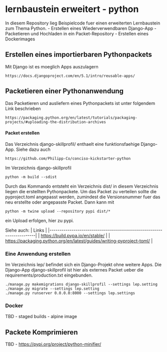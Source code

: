 # lernbaustein erweitert - python

In diesem Repository lieg Beispielcode fuer einen erweiterten Lernbaustein zum Thema Python.
    - Erstellen eines Wiederverwendbaren Django-App
    - Packetieren und Hochladen in ein Packet-Repository
    - Erstellen eines Dockerimages

## Erstellen eines importierbaren Pythonpackets

Mit Django ist es moeglich Apps auszulagern

    https://docs.djangoproject.com/en/5.1/intro/reusable-apps/

## Packetieren einer Pythonanwendung

Das Packetieren und ausliefern eines Pythonpackets ist unter folgendem Link beschrieben

    https://packaging.python.org/en/latest/tutorials/packaging-projects/#uploading-the-distribution-archives

#### Packet erstellen

Das Verzeichnis django-skillprofil/ enthaelt eine funktionsfaehige Django-App.
Siehe dazu auch

    https://github.com/Philipp-Co/conciso-kickstarter-python

Im Verzeichnis django-skillprofil

    python -m build --sdist

Durch das Kommando entsteht ein Verzeichnis dist/
in diesem Verzeichnis liegen die erstellten Pythonpackete.
Um das Packet zu verteilen sollte die pyproject.toml angepasst werden,
zumindest die Versionsnummer fuer das neu erstellte oder angepasste 
Packet. Dann kann mit 

    python -m twine upload --repository pypi dist/*

ein Upload erfolgen, hier zu pypi. 


Siehe auch:
|               Links                                                   |
|-----------------------------------------------------------------------|
| https://build.pypa.io/en/stable/                                      |
| https://packaging.python.org/en/latest/guides/writing-pyproject-toml/ |

### Eine Anwendung erstellen

Im Verzeichnis lep/ befindet sich ein Django-Projekt ohne weitere Apps.
Die Django-App django-skillprofil ist hier als externes Packet ueber die requirements/production.txt eingebunden.

    ./manage.py makemigrations django-skillprofil --settings lep.setting
    ./manage.py migrate --settings lep.setting
    ./manage.py runserver 0.0.0.0:8000 --settings lep.settings

### Docker

TBD
    - staged builds
    - alpine image

## Packete Komprimieren

TBD
    - https://pypi.org/project/python-minifier/
